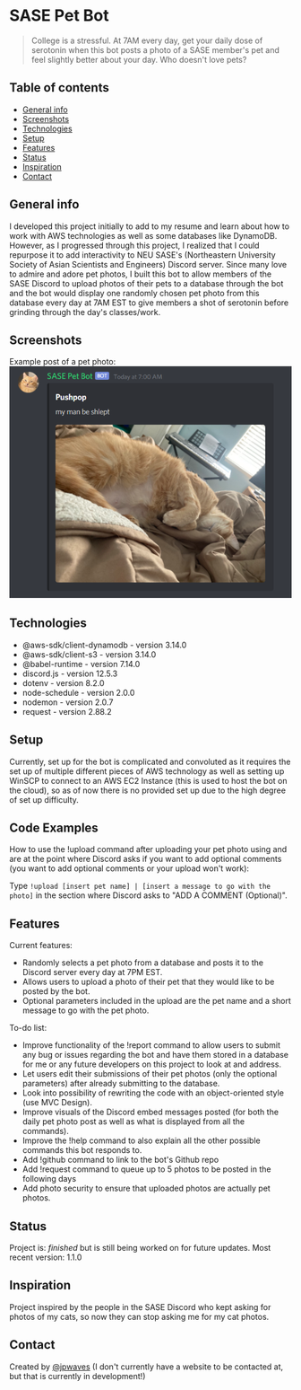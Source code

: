 # SASE Pet Bot

> College is a stressful. At 7AM every day, get your daily dose of serotonin when this bot posts a photo of a SASE member's pet and feel slightly better about your day. Who doesn't love pets?

## Table of contents

* [General info](#general-info)
* [Screenshots](#screenshots)
* [Technologies](#technologies)
* [Setup](#setup)
* [Features](#features)
* [Status](#status)
* [Inspiration](#inspiration)
* [Contact](#contact)

## General info

I developed this project initially to add to my resume and learn about how to work with AWS technologies as well as some databases like
DynamoDB. However, as I progressed through this project, I realized that I could repurpose it to add interactivity to NEU SASE's
(Northeastern University Society of Asian Scientists and Engineers) Discord server. Since many love to admire and adore pet photos, I
built this bot to allow members of the SASE Discord to upload photos of their pets to a database through the bot and the bot would
display one randomly chosen pet photo from this database every day at 7AM EST to give members a shot of serotonin before grinding
through the day's classes/work.

## Screenshots

Example post of a pet photo:
![Photo of the Discord embed post with a pet photo](./readme_imgs/example_post1.PNG)

## Technologies

* @aws-sdk/client-dynamodb - version 3.14.0
* @aws-sdk/client-s3 - version 3.14.0
* @babel-runtime - version 7.14.0
* discord.js - version 12.5.3
* dotenv - version 8.2.0
* node-schedule - version 2.0.0
* nodemon - version 2.0.7
* request - version 2.88.2

## Setup

Currently, set up for the bot is complicated and convoluted as it requires the set up of multiple different pieces of AWS technology as well as setting up WinSCP to connect to an AWS EC2 Instance (this is used to host the bot on the cloud), so as of now there is no provided set up due to the high degree of set up difficulty.

## Code Examples

How to use the !upload command after uploading your pet photo using and are at the point where Discord asks if you want to add optional comments (you want to add optional comments or your upload won't work):

Type
`!upload [insert pet name] | [insert a message to go with the photo]`
in the section where Discord asks to "ADD A COMMENT (Optional)".

## Features

Current features:

* Randomly selects a pet photo from a database and posts it to the Discord server every day at 7PM EST.
* Allows users to upload a photo of their pet that they would like to be posted by the bot.
* Optional parameters included in the upload are the pet name and a short message to go with the pet photo.

To-do list:

* Improve functionality of the !report command to allow users to submit any bug or issues regarding the bot and have them stored in a database for me or any future developers on this project to look at and address.
* Let users edit their submissions of their pet photos (only the optional parameters) after already submitting to the database.
* Look into possibility of rewriting the code with an object-oriented style (use MVC Design).
* Improve visuals of the Discord embed messages posted (for both the daily pet photo post as well as what is displayed from all the commands).
* Improve the !help command to also explain all the other possible commands this bot responds to.
* Add !github command to link to the bot's Github repo
* Add !request command to queue up to 5 photos to be posted in the following days
* Add photo security to ensure that uploaded photos are actually pet photos.

## Status

Project is: _finished_ but is still being worked on for future updates.
Most recent version: 1.1.0

## Inspiration

Project inspired by the people in the SASE Discord who kept asking for photos of my cats, so now they can stop asking me for my cat photos.

## Contact

Created by [@jpwaves](https://github.com/jpwaves) (I don't currently have a website to be contacted at, but that is currently in development!)
